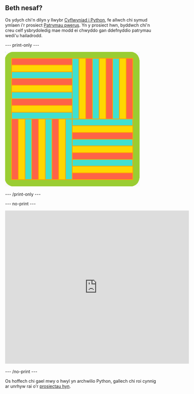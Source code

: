 ## Beth nesaf?

Os ydych chi'n dilyn y llwybr [Cyflwyniad i Python](https://projects.raspberrypi.org/en/pathways/python-intro), fe allwch chi symud ymlaen i'r prosiect [Patrymau pwerus](https://projects.raspberrypi.org/en/projects/powerful-patterns). Yn y prosiect hwn, byddwch chi'n creu celf ysbrydoledig mae modd ei chwyddo gan ddefnyddio patrymau wedi'u hailadrodd.

--- print-only ---

![Enghraifft o'r prosiect Patrymau pwerus sy'n defnyddio siapiau geometrig sy'n cylchdroi.](images/kek-project.png)

--- /print-only ---

--- no-print ---

<iframe src="https://trinket.io/embed/python/81be7eb895?outputOnly=true&start=result" width="600" height="500" frameborder="0" marginwidth="0" marginheight="0" allowfullscreen> </iframe>


--- /no-print ---

Os hoffech chi gael mwy o hwyl yn archwilio Python, gallech chi roi cynnig ar unrhyw rai o'r [prosiectau hyn](https://projects.raspberrypi.org/en/projects?software%5B%5D=python).

